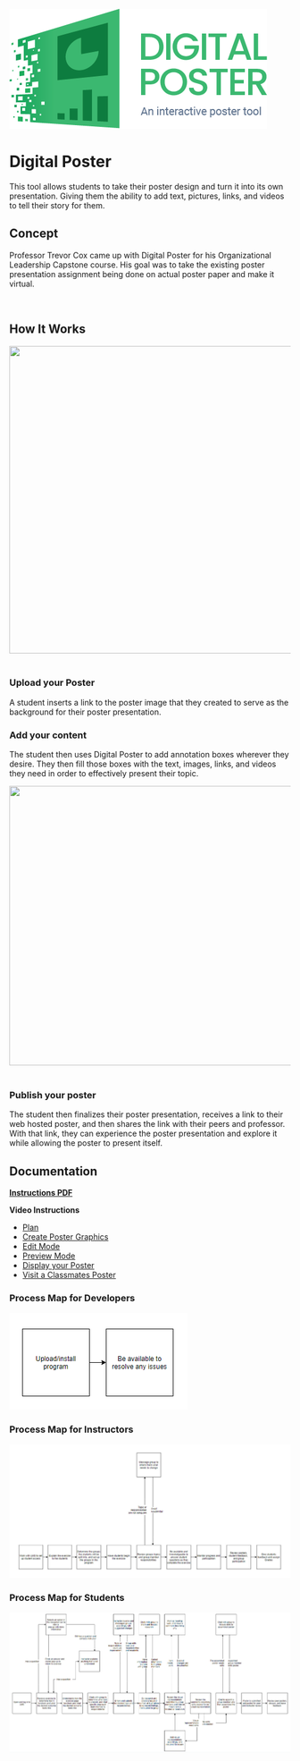 
![Digital Poster Image](/Assets/ImagesForTools/DigitalPoster-Header.png)

# Digital Poster

This tool allows students to take their poster design and turn it into its own presentation. Giving them the ability to add text, pictures, links, and videos to tell their story for them.

## Concept

Professor Trevor Cox came up with Digital Poster for his Organizational Leadership Capstone course. His goal was to take the existing poster presentation assignment being done on actual poster paper and make it virtual.

<br>

## How It Works

<img style='margin-bottom:20px;' align="center" width="700" height="550" src="https://raw.githubusercontent.com/UCO-IDEA/ExperientialLearningCookbook/main/Assets/ImagesForTools/Digitalposterscreenshot11.jpg">


### Upload your Poster
A student inserts a link to the poster image that they created to serve as the background for their poster presentation.


### Add your content
The student then uses Digital Poster to add annotation boxes wherever they desire. They then fill those boxes with the text, images, links, and videos they need in order to effectively present their topic.

<img style='margin-bottom:20px;' align="center" width="700" height="500" src="https://raw.githubusercontent.com/UCO-IDEA/ExperientialLearningCookbook/main/Assets/ImagesForTools/DigitalPoster-Screenshot-2.png">

### Publish your poster
The student then finalizes their poster presentation, receives a link to their web hosted poster, and then shares the link with their peers and professor. With that link, they can experience the poster presentation and explore it while allowing the poster to present itself.

## Documentation

**[Instructions PDF](https://cece.uco.edu/idea/PosterPresentation/instructions/Digital%20Poster%20Instructions.pdf)**

**Video Instructions**
* [Plan](https://www.youtube.com/watch?v=8RfNHcPlm98&feature=youtu.be&ab_channel=CeCEIDEA)
* [Create Poster Graphics](https://www.youtube.com/watch?v=k4n-gRexNM0&feature=youtu.be&ab_channel=CeCEIDEA)
* [Edit Mode](https://www.youtube.com/watch?v=q88ZAkxwXNU&feature=youtu.be&ab_channel=CeCEIDEA)[	](https://www.youtube.com/watch?v=q88ZAkxwXNU&feature=youtu.be&ab_channel=CeCEIDEA)
* [Preview Mode](https://www.youtube.com/watch?v=HcFy1pUPfAM&feature=youtu.be&ab_channel=CeCEIDEA)
* [Display your Poster](https://www.youtube.com/watch?v=Vd-aePfec1U)
* [Visit a Classmates Poster](https://www.youtube.com/watch?v=-SiugR2sEtQ&feature=youtu.be)

### Process Map for Developers

![Digital Poster Image Experience Map](/Assets/ImagesForTools/Developer.png)

### Process Map for Instructors

![Digital Poster Image Experience Map](/Assets/ImagesForTools/DigitalPoster-ExperienceMap-Instructor%20(2).jpg)

### Process Map for Students

![Digital Poster Image Experience Map](/Assets/ImagesForTools/DigitalPoster-ExperienceMap-Student%20(1).jpg)
